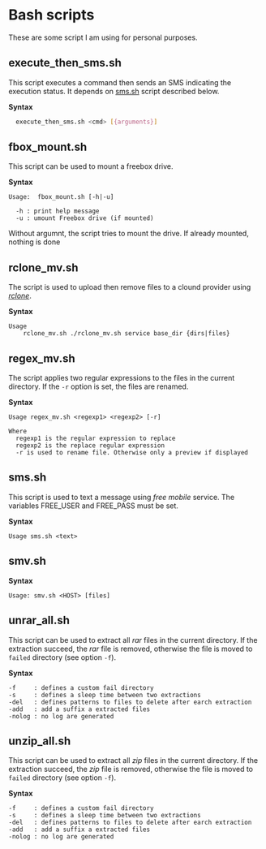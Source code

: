 # Bash scripts
These are some script I am using for personal purposes.

## execute_then_sms.sh

This script executes a command then sends an SMS indicating the execution
status. It depends on [sms.sh](#sms-sh) script described below.

**Syntax**
```bash
  execute_then_sms.sh <cmd> [{arguments}]
```

## fbox_mount.sh
This script can be used to mount a freebox drive.

**Syntax**
```
Usage:  fbox_mount.sh [-h|-u]

  -h : print help message
  -u : umount Freebox drive (if mounted)
```
Without argumnt, the script tries to mount the drive. If already mounted,
nothing is done

## rclone_mv.sh
The script is used to upload then remove files to a clound provider using *[rclone](http://www.rclone.org)*.

**Syntax**
```
Usage
    rclone_mv.sh ./rclone_mv.sh service base_dir {dirs|files}
```

## regex_mv.sh

The script applies two regular expressions to the files in the current
directory. If the `-r` option is set, the files are renamed.

**Syntax**
```
Usage regex_mv.sh <regexp1> <regexp2> [-r]

Where
  regexp1 is the regular expression to replace
  regexp2 is the replace regular expression
  -r is used to rename file. Otherwise only a preview if displayed
```

## sms.sh

This script is used to text a message using *free mobile* service. The
variables FREE_USER and FREE_PASS must be set.

**Syntax**
```
Usage sms.sh <text>
```

## smv.sh

**Syntax**

```
Usage: smv.sh <HOST> [files]
```

## unrar_all.sh

This script can be used to extract all *rar* files in the current
directory. If the extraction succeed, the *rar* file is removed, otherwise the file is moved to `failed` directory (see option `-f`).

**Syntax**
```
-f     : defines a custom fail directory
-s     : defines a sleep time between two extractions
-del   : defines patterns to files to delete after earch extraction
-add   : add a suffix a extracted files
-nolog : no log are generated
```

## unzip_all.sh

This script can be used to extract all *zip* files in the current
directory. If the extraction succeed, the *zip* file is removed, otherwise the file is moved to `failed` directory (see option `-f`).

**Syntax**
```
-f     : defines a custom fail directory
-s     : defines a sleep time between two extractions
-del   : defines patterns to files to delete after earch extraction
-add   : add a suffix a extracted files
-nolog : no log are generated
```
